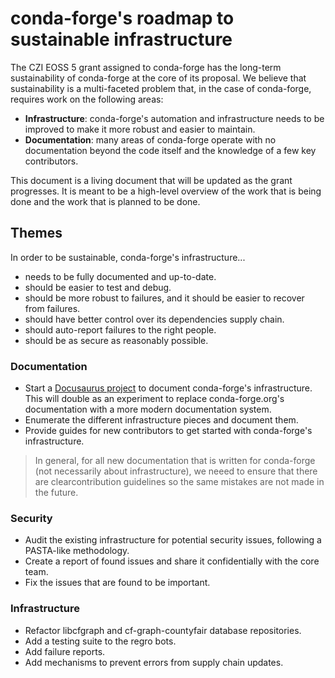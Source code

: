 # conda-forge's roadmap to sustainable infrastructure

The CZI EOSS 5 grant assigned to conda-forge has the long-term sustainability of conda-forge at the core of its proposal. We believe that sustainability is a multi-faceted problem that, in the case of conda-forge, requires work on the following areas:

- **Infrastructure**: conda-forge's automation and infrastructure needs to be improved to make it more robust and easier to maintain.
- **Documentation**: many areas of conda-forge operate with no documentation beyond the code itself and the knowledge of a few key contributors.

This document is a living document that will be updated as the grant progresses. It is meant to be a high-level overview of the work that is being done and the work that is planned to be done.

## Themes

In order to be sustainable, conda-forge's infrastructure...

* needs to be fully documented and up-to-date.
* should be easier to test and debug.
* should be more robust to failures, and it should be easier to recover from failures.
* should have better control over its dependencies supply chain.
* should auto-report failures to the right people.
* should be as secure as reasonably possible.

### Documentation

* Start a [Docusaurus project](#) to document conda-forge's infrastructure. This will double as an experiment to replace conda-forge.org's documentation with a more modern documentation system.
* Enumerate the different infrastructure pieces and document them.
* Provide guides for new contributors to get started with conda-forge's infrastructure.

> In general, for all new documentation that is written for conda-forge (not necessarily about infrastructure), we neeed to ensure that there are clearcontribution guidelines so the same mistakes are not made in the future.

### Security 

* Audit the existing infrastructure for potential security issues, following a PASTA-like methodology.
* Create a report of found issues and share it confidentially with the core team.
* Fix the issues that are found to be important.

### Infrastructure

* Refactor libcfgraph and cf-graph-countyfair database repositories.
* Add a testing suite to the regro bots.
* Add failure reports.
* Add mechanisms to prevent errors from supply chain updates.
